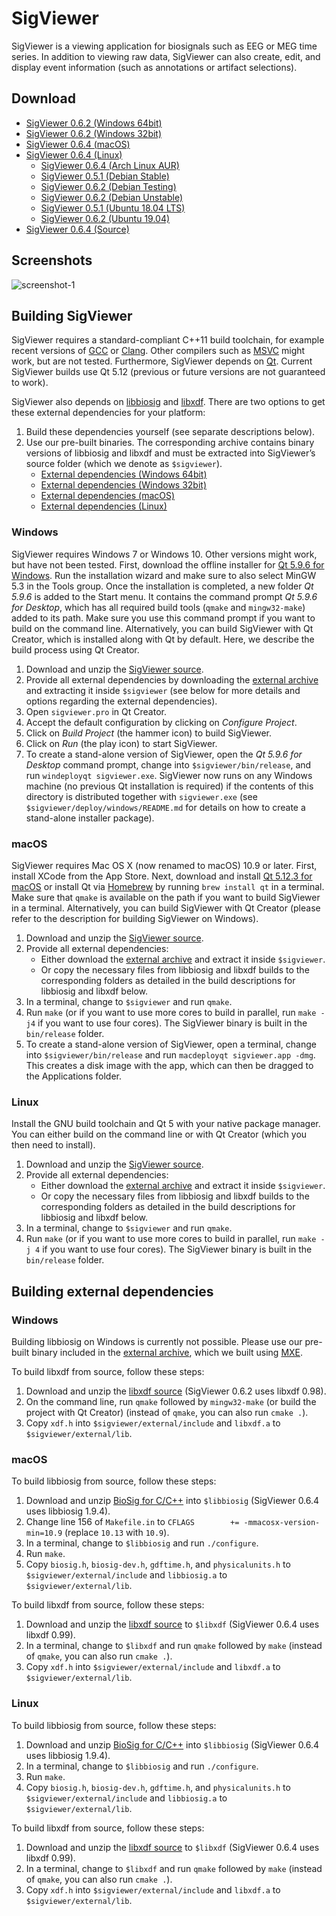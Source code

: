 SigViewer
=========

SigViewer is a viewing application for biosignals such as EEG or MEG time series. In addition to viewing raw data, SigViewer can also create, edit, and display event information (such as annotations or artifact selections).

Download
--------
- [SigViewer 0.6.2 (Windows 64bit)](https://github.com/cbrnr/sigviewer/releases/download/v0.6.2/sigviewer-0.6.2-win64.exe)
- [SigViewer 0.6.2 (Windows 32bit)](https://github.com/cbrnr/sigviewer/releases/download/v0.6.2/sigviewer-0.6.2-win32.exe)
- [SigViewer 0.6.4 (macOS)](https://github.com/cbrnr/sigviewer/releases/download/v0.6.4/sigviewer-0.6.4-macos.dmg)
- [SigViewer 0.6.4 (Linux)](https://github.com/cbrnr/sigviewer/releases/download/v0.6.4/sigviewer-0.6.4-linux.zip)
    * [SigViewer 0.6.4 (Arch Linux AUR)](https://aur.archlinux.org/packages/sigviewer/)
    * [SigViewer 0.5.1 (Debian Stable)](https://packages.debian.org/stretch/sigviewer)
    * [SigViewer 0.6.2 (Debian Testing)](https://packages.debian.org/testing/science/sigviewer)
    * [SigViewer 0.6.2 (Debian Unstable)](https://packages.debian.org/sid/science/sigviewer)
    * [SigViewer 0.5.1 (Ubuntu 18.04 LTS)](https://packages.ubuntu.com/bionic/sigviewer)
    * [SigViewer 0.6.2 (Ubuntu 19.04)](https://packages.ubuntu.com/disco/sigviewer)
- [SigViewer 0.6.4 (Source)](https://github.com/cbrnr/sigviewer/archive/v0.6.4.zip)

Screenshots
-----------
![screenshot-1](https://github.com/cbrnr/sigviewer/raw/master/screenshot-1.png)

Building SigViewer
------------------
SigViewer requires a standard-compliant C++11 build toolchain, for example recent versions of [GCC](https://gcc.gnu.org/) or [Clang](https://clang.llvm.org/). Other compilers such as [MSVC](https://en.wikipedia.org/wiki/Visual_C%2B%2B) might work, but are not tested. Furthermore, SigViewer depends on [Qt](https://www.qt.io/). Current SigViewer builds use Qt 5.12 (previous or future versions are not guaranteed to work).

SigViewer also depends on [libbiosig](http://biosig.sourceforge.net/) and [libxdf](https://github.com/xdf-modules/libxdf). There are two options to get these external dependencies for your platform:

1. Build these dependencies yourself (see separate descriptions below).
2. Use our pre-built binaries. The corresponding archive contains binary versions of libbiosig and libxdf and must be extracted into SigViewer’s source folder (which we denote as `$sigviewer`).
    - [External dependencies (Windows 64bit)](https://github.com/cbrnr/sigviewer/releases/download/v0.6.2/external-0.6.2-win64.zip)
    - [External dependencies (Windows 32bit)](https://github.com/cbrnr/sigviewer/releases/download/v0.6.2/external-0.6.2-win32.zip)
    - [External dependencies (macOS)](https://github.com/cbrnr/sigviewer/releases/download/v0.6.4/external-0.6.4-macos.zip)
    - [External dependencies (Linux)](https://github.com/cbrnr/sigviewer/releases/download/v0.6.4/external-0.6.4-linux.zip)

### Windows
SigViewer requires Windows 7 or Windows 10. Other versions might work, but have not been tested. First, download the offline installer for [Qt 5.9.6 for Windows](http://download.qt.io/official_releases/qt/5.9/5.9.6/qt-opensource-windows-x86-5.9.6.exe). Run the installation wizard and make sure to also select MinGW 5.3 in the Tools group. Once the installation is completed, a new folder _Qt 5.9.6_ is added to the Start menu. It contains the command prompt _Qt 5.9.6 for Desktop_, which has all required build tools (`qmake` and `mingw32-make`) added to its path. Make sure you use this command prompt if you want to build on the command line. Alternatively, you can build SigViewer with Qt Creator, which is installed along with Qt by default. Here, we describe the build process using Qt Creator.

1. Download and unzip the [SigViewer source](https://github.com/cbrnr/sigviewer/archive/v0.6.2.zip).
1. Provide all external dependencies by downloading the [external archive](https://github.com/cbrnr/sigviewer/releases/download/v0.6.2/external-0.6.2-win32.zip) and extracting it inside `$sigviewer` (see below for more details and options regarding the external dependencies).
1. Open `sigviewer.pro` in Qt Creator.
1. Accept the default configuration by clicking on _Configure Project_.
1. Click on _Build Project_ (the hammer icon) to build SigViewer.
1. Click on _Run_ (the play icon) to start SigViewer.
1. To create a stand-alone version of SigViewer, open the _Qt 5.9.6 for Desktop_ command prompt, change into `$sigviewer/bin/release`, and run `windeployqt sigviewer.exe`. SigViewer now runs on any Windows machine (no previous Qt installation is required) if the contents of this directory is distributed together with `sigviewer.exe` (see `$sigviewer/deploy/windows/README.md` for details on how to create a stand-alone installer package).


### macOS
SigViewer requires Mac OS X (now renamed to macOS) 10.9 or later. First, install XCode from the App Store. Next, download and install [Qt 5.12.3 for macOS](http://download.qt.io/official_releases/qt/5.12/5.12.3/qt-opensource-mac-x64-5.12.3.dmg) or install Qt via [Homebrew](https://brew.sh/) by running `brew install qt` in a terminal. Make sure that `qmake` is available on the path if you want to build SigViewer in a terminal. Alternatively, you can build SigViewer with Qt Creator (please refer to the description for building SigViewer on Windows).

1. Download and unzip the [SigViewer source](https://github.com/cbrnr/sigviewer/archive/v0.6.4.zip).
1. Provide all external dependencies:
    - Either download the [external archive](https://github.com/cbrnr/sigviewer/releases/download/v0.6.4/external-0.6.4-macos.zip) and extract it inside `$sigviewer`.
    - Or copy the necessary files from libbiosig and libxdf builds to the corresponding folders as detailed in the build descriptions for libbiosig and libxdf below.
1. In a terminal, change to `$sigviewer` and run `qmake`.
1. Run `make` (or if you want to use more cores to build in parallel, run `make -j4` if you want to use four cores). The SigViewer binary is built in the `bin/release` folder.
1. To create a stand-alone version of SigViewer, open a terminal, change into `$sigviewer/bin/release` and run `macdeployqt sigviewer.app -dmg`. This creates a disk image with the app, which can then be dragged to the Applications folder.

### Linux
Install the GNU build toolchain and Qt 5 with your native package manager. You can either build on the command line or with Qt Creator (which you then need to install).

1. Download and unzip the [SigViewer source](https://github.com/cbrnr/sigviewer/archive/v0.6.4.zip).
1. Provide all external dependencies:
    - Either download the [external archive](https://github.com/cbrnr/sigviewer/releases/download/v0.6.4/external-0.6.4-linux.zip) and extract it inside `$sigviewer`.
    - Or copy the necessary files from libbiosig and libxdf builds to the corresponding folders as detailed in the build descriptions for libbiosig and libxdf below.
1. In a terminal, change to `$sigviewer` and run `qmake`.
1. Run `make` (or if you want to use more cores to build in parallel, run `make -j 4` if you want to use four cores). The SigViewer binary is built in the `bin/release` folder.

Building external dependencies
------------------------------
### Windows
Building libbiosig on Windows is currently not possible. Please use our pre-built binary included in the [external archive](https://github.com/cbrnr/sigviewer/releases/download/v0.6.2/external-0.6.2-windows.zip), which we built using [MXE](http://mxe.cc/).

To build libxdf from source, follow these steps:

1. Download and unzip the [libxdf source](https://github.com/Yida-Lin/libxdf/archive/v0.98.zip) (SigViewer 0.6.2 uses libxdf 0.98).
1. On the command line, run `qmake` followed by `mingw32-make` (or build the project with Qt Creator) (instead of `qmake`, you can also run `cmake .`).
2. Copy `xdf.h` into `$sigviewer/external/include` and `libxdf.a` to `$sigviewer/external/lib`.

### macOS
To build libbiosig from source, follow these steps:

1. Download and unzip [BioSig for C/C++](https://sourceforge.net/projects/biosig/files/BioSig%20for%20C_C%2B%2B/src/biosig4c%2B%2B-1.9.4.src.tar.gz) into `$libbiosig` (SigViewer 0.6.4 uses libbiosig 1.9.4).
1. Change line 156 of `Makefile.in` to `CFLAGS        += -mmacosx-version-min=10.9` (replace `10.13` with `10.9`).
1. In a terminal, change to `$libbiosig` and run `./configure`.
1. Run `make`.
1. Copy `biosig.h`, `biosig-dev.h`, `gdftime.h`, and `physicalunits.h` to `$sigviewer/external/include` and `libbiosig.a` to `$sigviewer/external/lib`.

To build libxdf from source, follow these steps:

1. Download and unzip the [libxdf source](https://github.com/xdf-modules/libxdf/archive/v0.99.zip) to `$libxdf` (SigViewer 0.6.4 uses libxdf 0.99).
1. In a terminal, change to `$libxdf` and run `qmake` followed by `make` (instead of `qmake`, you can also run `cmake .`).
1. Copy `xdf.h` into `$sigviewer/external/include` and `libxdf.a` to `$sigviewer/external/lib`.

### Linux
To build libbiosig from source, follow these steps:

1. Download and unzip [BioSig for C/C++](https://sourceforge.net/projects/biosig/files/BioSig%20for%20C_C%2B%2B/src/biosig4c%2B%2B-1.9.4.src.tar.gz) into `$libbiosig` (SigViewer 0.6.4 uses libbiosig 1.9.4).
1. In a terminal, change to `$libbiosig` and run `./configure`.
1. Run `make`.
1. Copy `biosig.h`, `biosig-dev.h`, `gdftime.h`, and `physicalunits.h` to `$sigviewer/external/include` and `libbiosig.a` to `$sigviewer/external/lib`.

To build libxdf from source, follow these steps:

1. Download and unzip the [libxdf source](https://github.com/xdf-modules/libxdf/archive/v0.99.zip) to `$libxdf` (SigViewer 0.6.4 uses libxdf 0.99).
1. In a terminal, change to `$libxdf` and run `qmake` followed by `make` (instead of `qmake`, you can also run `cmake .`).
1. Copy `xdf.h` into `$sigviewer/external/include` and `libxdf.a` to `$sigviewer/external/lib`.
